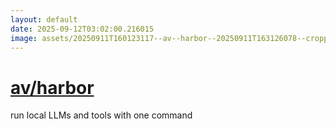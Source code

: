 ```yaml
---
layout: default
date: 2025-09-12T03:02:00.216015
image: assets/20250911T160123117--av--harbor--20250911T163126078--cropped.png
---
```


# [av/harbor](https://github.com/av/harbor)

run local LLMs and tools with one command
